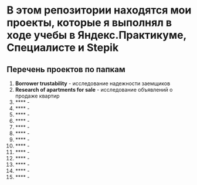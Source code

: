 # В этом репозитории находятся мои проекты, которые я выполнял в ходе учебы в Яндекс.Практикуме, Специалисте и Stepik

## Перечень проектов по папкам
1. **Borrower trustability** - исследование надежности заемщиков
2. **Research of apartments for sale** - исследование объявлений о продаже квартир
3. **** - 
4. **** - 
5. **** - 
6. **** - 
7. **** - 
8. **** - 
9. **** - 
10. **** - 
11. **** - 
12. **** - 
13. **** - 
14. **** - 
15. **** - 

